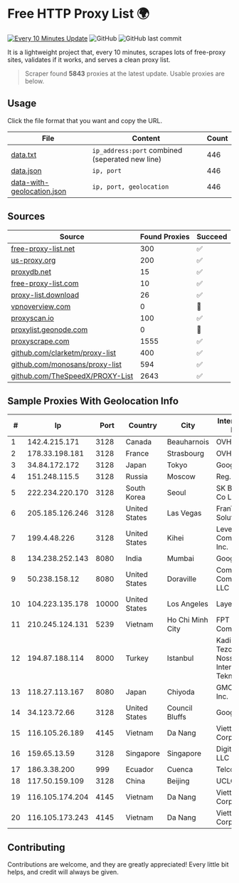 
# Free HTTP Proxy List 🌍

[![Every 10 Minutes Update](https://github.com/mertguvencli/http-proxy-list/actions/workflows/main.yml/badge.svg?branch=main)](https://github.com/mertguvencli/http-proxy-list/actions/workflows/main.yml)
![GitHub](https://img.shields.io/github/license/mertguvencli/http-proxy-list)
![GitHub last commit](https://img.shields.io/github/last-commit/mertguvencli/http-proxy-list)

It is a lightweight project that, every 10 minutes, scrapes lots of free-proxy sites, validates if it works, and serves a clean proxy list.


> Scraper found **5843** proxies at the latest update. Usable proxies are below.

## Usage

Click the file format that you want and copy the URL.


|File|Content|Count|
|----|-------|-----|
|[data.txt](https://raw.githubusercontent.com/mertguvencli/http-proxy-list/main/proxy-list/data.txt)|`ip_address:port` combined (seperated new line)|446|
|[data.json](https://raw.githubusercontent.com/mertguvencli/http-proxy-list/main/proxy-list/data.json)|`ip, port`|446|
|[data-with-geolocation.json](https://raw.githubusercontent.com/mertguvencli/http-proxy-list/main/proxy-list/data-with-geolocation.json)|`ip, port, geolocation`|446|

## Sources

|Source|Found Proxies|Succeed|
|------|-------------|-------|
|[free-proxy-list.net](https://free-proxy-list.net)|300|✅|
|[us-proxy.org](https://www.us-proxy.org)|200|✅|
|[proxydb.net](http://proxydb.net)|15|✅|
|[free-proxy-list.com](https://free-proxy-list.com/?page=&port=&type%5B%5D=http&type%5B%5D=https&up_time=0&search=Search)|10|✅|
|[proxy-list.download](https://www.proxy-list.download/HTTP)|26|✅|
|[vpnoverview.com](https://vpnoverview.com/privacy/anonymous-browsing/free-proxy-servers)|0|🚫|
|[proxyscan.io](https://www.proxyscan.io)|100|✅|
|[proxylist.geonode.com](https://proxylist.geonode.com/api/proxy-list?limit=300&page=1&sort_by=lastChecked&sort_type=desc&protocols=http,https)|0|🚫|
|[proxyscrape.com](https://api.proxyscrape.com/v2/?request=displayproxies&protocol=http&timeout=10000&country=all&ssl=all&anonymity=all)|1555|✅|
|[github.com/clarketm/proxy-list](https://raw.githubusercontent.com/clarketm/proxy-list/master/proxy-list-raw.txt)|400|✅|
|[github.com/monosans/proxy-list](https://raw.githubusercontent.com/monosans/proxy-list/main/proxies/http.txt)|594|✅|
|[github.com/TheSpeedX/PROXY-List](https://raw.githubusercontent.com/TheSpeedX/PROXY-List/master/http.txt)|2643|✅|


## Sample Proxies With Geolocation Info

|#|Ip|Port|Country|City|Internet Service Provider|
|-|--|----|-------|----|-------------------------|
|1|142.4.215.171|3128|Canada|Beauharnois|OVH SAS|
|2|178.33.198.181|3128|France|Strasbourg|OVH SAS|
|3|34.84.172.172|3128|Japan|Tokyo|Google LLC|
|4|151.248.115.5|3128|Russia|Moscow|Reg.Ru|
|5|222.234.220.170|3128|South Korea|Seoul|SK Broadband Co Ltd|
|6|205.185.126.246|3128|United States|Las Vegas|FranTech Solutions|
|7|199.4.48.226|3128|United States|Kihei|Level 3 Communications, Inc.|
|8|134.238.252.143|8080|India|Mumbai|Google LLC|
|9|50.238.158.12|8080|United States|Doraville|Comcast Cable Communications, LLC|
|10|104.223.135.178|10000|United States|Los Angeles|LayerHost|
|11|210.245.124.131|5239|Vietnam|Ho Chi Minh City|FPT Telecom Company|
|12|194.87.188.114|8000|Turkey|Istanbul|Kadir Huseyin Tezcan Nosspeed Internet Teknolojileri|
|13|118.27.113.167|8080|Japan|Chiyoda|GMO Internet, Inc.|
|14|34.123.72.66|3128|United States|Council Bluffs|Google LLC|
|15|116.105.26.189|4145|Vietnam|Da Nang|Viettel Corporation|
|16|159.65.13.59|3128|Singapore|Singapore|DigitalOcean, LLC|
|17|186.3.38.200|999|Ecuador|Cuenca|Telconet S.A|
|18|117.50.159.109|3128|China|Beijing|UCLOUD|
|19|116.105.174.204|4145|Vietnam|Da Nang|Viettel Corporation|
|20|116.105.173.243|4145|Vietnam|Da Nang|Viettel Corporation|



## Contributing

Contributions are welcome, and they are greatly appreciated! Every
little bit helps, and credit will always be given.

